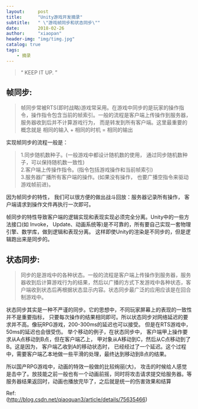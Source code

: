 ```yaml
---
layout:     post
title:      "Unity游戏开发摘录"
subtitle:   " \"游戏帧同步和状态同步\""
date:       2018-02-26
author:     "xiaopan"
header-img: "img/timg.jpg"
catalog: true
tags:
    - 摘录
---
```


> “ KEEP IT UP. ”


帧同步:  
---

  > 帧同步常被RTS(即时战略)游戏常采用。在游戏中同步的是玩家的操作指令，操作指令包含当前的帧索引。一般的流程是客户端上传操作到服务器， 服务器收到后并不计算游戏行为， 而是转发到所有客户端。这里最重要的概念就是 相同的输入 + 相同的时机 = 相同的输出
  
实现帧同步的流程一般是：

  > 1.同步随机数种子。(一般游戏中都设计随机数的使用， 通过同步随机数种子，可以保持随机数一致性)  
  > 2.客户端上传操作指令。(指令包括游戏操作和当前帧索引)  
  > 3.服务器广播所有客户端的操作。(如果没有操作， 也要广播空指令来驱动游戏帧前进)。

因为帧同步的特性， 我们可以很方便的做出战斗回放：服务器记录所有操作， 客户端请求到操作文件再执行一次即可。

帧同步的特性导致客户端的逻辑实现和表现实现必须完全分离。Unity中的一些方法接口(如 Invoke， Update、动画系统等)是不可靠的，所有要自己实现一套物理引擎、数学库，做到逻辑和表现分离。 这样即使Unity的渲染是不同步的，但是逻辑跑出来是同步的。


状态同步:   
---

  > 同步的是游戏中的各种状态。一般的流程是客户端上传操作到服务器，服务器收到后计算游戏行为的结果，然后以广播的方式下发游戏中各种状态，客户端收到状态后再根据状态显示内容。状态同步最广泛的应用应该是在回合制游戏中。
 
状态同步其实是一种不严谨的同步。它的思想中，不同玩家屏幕上的表现的一致性并不是重要指标， 只要每次操作的结果相同即可。所以状态同步对网络延迟的要求并不高。像玩RPG游戏，200-300ms的延迟也可以接受。 但是在RTS游戏中，50ms的延迟也会很受伤。 
举个移动的例子，在状态同步中， 客户端甲上操作要求从A点移动到B点，但在客户端乙上， 甲对象从A移动到C，然后从C点移动到了B。这是因为， 客户端乙收到A的移动状态时， 已经经过了一个延迟。这个过程中，需要客户端乙本地做一些平滑的处理，最终达到移动到B点的结果。

所以国产RPG游戏中，动画的特效一般做的比较绚丽(大)， 攻击的时候给人感觉是击中了。放技能之前一般也有一个动画前摇，同时将攻击请求提交给服务器。等服务器结果返回时，动画也播放完毕了，之后就是统一的伤害效果和结算

Ref:  
(http://blog.csdn.net/qiaoquan3/article/details/75635466)

